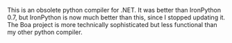This is an obsolete python compiler for .NET. It was better than IronPython 0.7, but IronPython is now much better than this, since I stopped updating it. The Boa project is more technically sophisticated but less functional than my other python compiler.